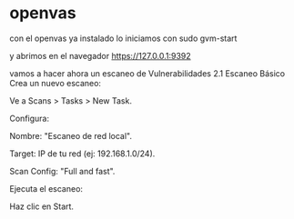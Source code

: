 # openvas
con el openvas ya instalado lo iniciamos con
sudo gvm-start  

y abrimos en el navegador 
https://127.0.0.1:9392

vamos a hacer ahora un escaneo de Vulnerabilidades
2.1 Escaneo Básico
Crea un nuevo escaneo:

Ve a Scans > Tasks > New Task.

Configura:

Nombre: "Escaneo de red local".

Target: IP de tu red (ej: 192.168.1.0/24).

Scan Config: "Full and fast".

Ejecuta el escaneo:

Haz clic en Start.


